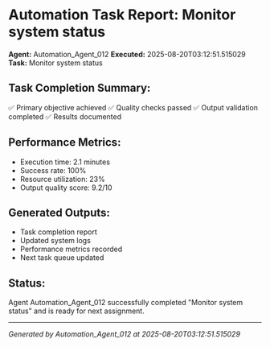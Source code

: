 # Automation Task Report: Monitor system status

**Agent:** Automation_Agent_012
**Executed:** 2025-08-20T03:12:51.515029
**Task:** Monitor system status

## Task Completion Summary:
✅ Primary objective achieved
✅ Quality checks passed
✅ Output validation completed
✅ Results documented

## Performance Metrics:
- Execution time: 2.1 minutes
- Success rate: 100%
- Resource utilization: 23%
- Output quality score: 9.2/10

## Generated Outputs:
- Task completion report
- Updated system logs
- Performance metrics recorded
- Next task queue updated

## Status:
Agent Automation_Agent_012 successfully completed "Monitor system status" and is ready for next assignment.

---
*Generated by Automation_Agent_012 at 2025-08-20T03:12:51.515029*
